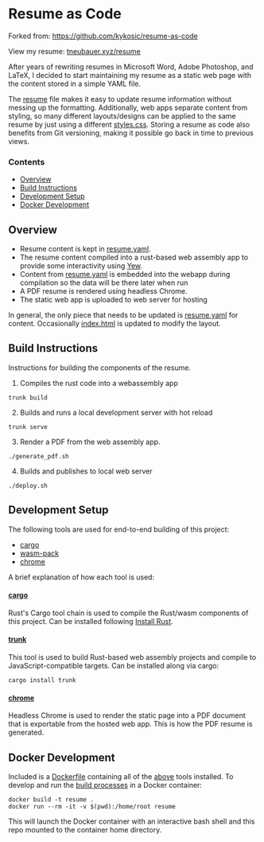 
# Resume as Code

Forked from: https://github.com/kykosic/resume-as-code

View my resume: [tneubauer.xyz/resume](https://tneubauer.xyz/resume)


After years of rewriting resumes in Microsoft Word, Adobe Photoshop, and LaTeX, I decided to start maintaining my resume as a static web page with the content stored in a simple YAML file.


The [resume](resume.yaml) file makes it easy to update resume information without messing up the formatting. Additionally, web apps separate content from styling, so many different layouts/designs can be applied to the same resume by just using a different [styles.css](wasm-app/styles.css). Storing a resume as code also benefits from Git versioning, making it possible go back in time to previous views.


### Contents
* [Overview](#overview)
* [Build Instructions](#building)
* [Development Setup](#dev-setup)
* [Docker Development](#docker-dev)


<a name="overview"></a>
## Overview

* Resume content is kept in [resume.yaml](resume.yaml).
* The resume content compiled into a rust-based web assembly app to provide some interactivity using [Yew](https://yew.rs/docs/en/intro/).
* Content from [resume.yaml](resume.yaml) is embedded into the webapp during compilation so the data will be there later when run
* A PDF resume is rendered using headless Chrome.
* The static web app is uploaded to web server for hosting

In general, the only piece that needs to be updated is [resume.yaml](resume.yaml) for content. Occasionally [index.html](index.html) is updated to modify the layout.


<a name="building"></a>
## Build Instructions

Instructions for building the components of the resume. 

1. Compiles the rust code into a webassembly app
```
trunk build
```

2. Builds and runs a local development server with hot reload
```
trunk serve
```

3. Render a PDF from the web assembly app.
```
./generate_pdf.sh
```

4. Builds and publishes to local web server
```
./deploy.sh
```


<a name="dev-setup"></a>
## Development Setup

The following tools are used for end-to-end building of this project:
* [cargo](#cargo)
* [wasm-pack](#trunk)
* [chrome](#chrome)

A brief explanation of how each tool is used:

<a name="cargo"></a>
#### [cargo](https://github.com/rust-lang/cargo)
Rust's Cargo tool chain is used to compile the Rust/wasm components of this project. Can be installed following [Install Rust](https://www.rust-lang.org/tools/install).

<a name="trunk"></a>
#### [trunk](https://github.com/thedodd/trunk)
This tool is used to build Rust-based web assembly projects and compile to JavaScript-compatible targets. Can be installed along via cargo:
```
cargo install trunk
```

<a name="chrome"></a>
#### [chrome](https://www.google.com/chrome/)
Headless Chrome is used to render the static page into a PDF document that is exportable from the hosted web app. This is how the PDF resume is generated.


<a name="docker-dev"></a>
## Docker Development

Included is a [Dockerfile](Dockerfile) containing all of the [above](#dev-setup) tools installed. To develop and run the [build processes](#building) in a Docker container:

```
docker build -t resume .
docker run --rm -it -v $(pwd):/home/root resume
```
This will launch the Docker container with an interactive bash shell and this repo mounted to the container home directory.
